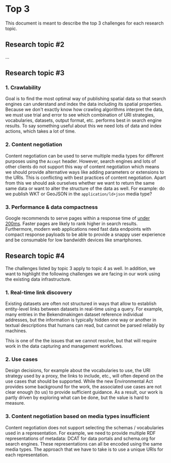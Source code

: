 # Top 3

This document is meant to describe the top 3 challenges for each research topic.

## Research topic #2

...

## Research topic #3

### 1. Crawlability

Goal is to find the most optimal way of publishing spatial data so that search engines can understand and index the data including its spatial properties. Because we don't exactly know how crawling algorithms interpret the data, we must use trial and error to see which combination of URI strategies, vocabularies, datasets, output format, etc. performs best in search engine results. To say something useful about this we need lots of data and index actions, which takes a lot of time.

### 2. Content negotiation

Content negotiation can be used to serve multiple media types for different purposes using the `Accept` header. However, search engines and lots of other clients do not support this way of content negotiation which means we should provide alternative ways like adding parameters or extensions to the URIs. This is conflicting with best practices of content negotiation. Apart from this we should ask ourselves whether we want to return the same same data or want to alter the structure of the data as well. For example: do we publish WKT or GeoJSON in the `application/ld+json` media type?

### 3. Performance & data compactness

Google recommends to serve pages within a response time of [under 200ms](https://developers.google.com/speed/docs/insights/Server). Faster pages are
likely to rank higher in search results. Furthermore, modern web applications need
fast data endpoints with compact response payloads to be able to provide a snappy
user experience and be consumable for low bandwidth devices like smartphones.

## Research topic #4

The challenges listed by topic 3 apply to topic 4 as well. In addition, we want to highlight the following challenges we are facing in our work using the existing data infrastructure.

### 1. Real-time link discovery

Existing datasets are often not structured in ways that allow to establish entity-level links between datasets in real-time using a query. For example, many entries in the Bekendmakingen dataset reference individual addresses, but the information is typically hidden one way or another in textual descriptions that humans can read, but cannot be parsed reliably by machines.

This is one of the the issues that we cannot resolve, but that will require work in the data capturing and management workflows.

### 2. Use cases

Design decisions, for example about the vocabularies to use, the URI strategy used by a proxy, the links to include, etc., will often depend on the use cases that should be supported. While the new Environmental Act provides some background for the work, the associated use cases are not clear enough (to us) to provide sufficient guidance. As a result, our work is partly driven by exploring what can be done, but the value is hard to measure.

### 3. Content negotiation based on media types insufficient

Content negotiation does not support selecting the schemas / vocabularies used in a representation. For example, we need to provide multiple RDF representations of metadata: DCAT for data portals and schema.org for search engines. These representations can all be encoded using the same media types. The approach that we have to take is to use a unique URIs for each representation.
